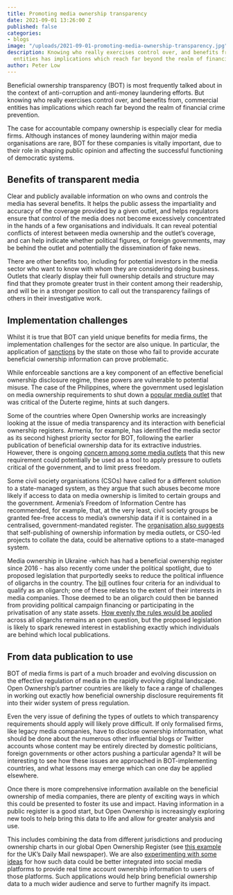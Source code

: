 ```yaml
---
title: Promoting media ownership transparency
date: 2021-09-01 13:26:00 Z
published: false
categories:
- blogs
image: "/uploads/2021-09-01-promoting-media-ownership-transparency.jpg"
description: Knowing who really exercises control over, and benefits from, commercial
  entities has implications which reach far beyond the realm of financial crime prevention.
author: Peter Low
---
```


Beneficial ownership transparency (BOT) is most frequently talked about in the context of anti-corruption and anti-money laundering efforts. But knowing who really exercises control over, and benefits from, commercial entities has implications which reach far beyond the realm of financial crime prevention.

The case for accountable company ownership is especially clear for media firms. Although instances of money laundering within major media organisations are rare, BOT for these companies is vitally important, due to their role in shaping public opinion and affecting the successful functioning of democratic systems.

## Benefits of transparent media

Clear and publicly available information on who owns and controls the media has several benefits. It helps the public assess the impartiality and accuracy of the coverage provided by a given outlet, and helps regulators ensure that control of the media does not become excessively concentrated in the hands of a few organisations and individuals. It can reveal potential conflicts of interest between media ownership and the outlet’s coverage, and can help indicate whether political figures, or foreign governments, may be behind the outlet and potentially the dissemination of fake news.

There are other benefits too, including for potential investors in the media sector who want to know with whom they are considering doing business. Outlets that clearly display their full ownership details and structure may find that they promote greater trust in their content among their readership, and will be in a stronger position to call out the transparency failings of others in their investigative work.

## Implementation challenges

Whilst it is true that BOT can yield unique benefits for media firms, the implementation challenges for the sector are also unique. In particular, the application of [sanctions](/principles/sanctions-and-enforcement/) by the state on those who fail to provide accurate beneficial ownership information can prove problematic.

While enforceable sanctions are a key component of an effective beneficial ownership disclosure regime, these powers are vulnerable to potential misuse. The case of the Philippines, where the government used legislation on media ownership requirements to shut down a [popular media outlet](https://www.bbc.co.uk/news/world-asia-42692723) that was critical of the Duterte regime, hints at such dangers.

Some of the countries where Open Ownership works are increasingly looking at the issue of media transparency and its interaction with beneficial ownership registers. Armenia, for example, has identified the media sector as its second highest priority sector for BOT, following the earlier publication of beneficial ownership data for its extractive industries. However, there is ongoing [concern among some media outlets](http://www.foi.am/en/research/item/2012/) that this new requirement could potentially be used as a tool to apply pressure to outlets critical of the government, and to limit press freedom.

Some civil society organisations (CSOs) have called for a different solution to a state-managed system, as they argue that such abuses become more likely if access to data on media ownership is limited to certain groups and the government. Armenia’s Freedom of Information Centre has recommended, for example, that, at the very least, civil society groups be granted fee-free access to media’s ownership data if it is contained in a centralised, government-mandated register. The [organisation also suggests](http://www.foi.am/en/research/item/2012/) that self-publishing of ownership information by media outlets, or CSO-led projects to collate the data, could be alternative options to a state-managed system.

Media ownership in Ukraine -which has had a beneficial ownership register since 2016 - has also recently come under the political spotlight, due to proposed legislation that purportedly seeks to reduce the political influence of oligarchs in the country. The [bill](https://www.rferl.org/a/zelenskiy-george-kent-ukraine/31375306.html) outlines four criteria for an individual to qualify as an oligarch; one of these relates to the extent of their interests in media companies. Those deemed to be an oligarch could then be banned from providing political campaign financing or participating in the privatisation of any state assets. [How evenly the rules would be applied](https://www.atlanticcouncil.org/blogs/ukrainealert/will-zelenskyy-target-all-ukrainian-oligarchs-equally/) across all oligarchs remains an open question, but the proposed legislation is likely to spark renewed interest in establishing exactly which individuals are behind which local publications.

## From data publication to use

BOT of media firms is part of a much broader and evolving discussion on the effective regulation of media in the rapidly evolving digital landscape. Open Ownership’s partner countries are likely to face a range of challenges in working out exactly how beneficial ownership disclosure requirements fit into their wider system of press regulation.

Even the very issue of defining the types of outlets to which transparency requirements should apply will likely prove difficult. If only formalised firms, like legacy media companies, have to disclose ownership information, what should be done about the numerous other influential blogs or Twitter accounts whose content may be entirely directed by domestic politicians, foreign governments or other actors pushing a particular agenda? It will be interesting to see how these issues are approached in BOT-implementing countries, and what lessons may emerge which can one day be applied elsewhere.

Once there is more comprehensive information available on the beneficial ownership of media companies, there are plenty of exciting ways in which this could be presented to foster its use and impact. Having information in a public register is a good start, but Open Ownership is increasingly exploring new tools to help bring this data to life and allow for greater analysis and use.

This includes combining the data from different jurisdictions and producing ownership charts in our global Open Ownership Register (see [this example](https://register.openownership.org/entities/59b98cf767e4ebf340dd6d95/graph) for the UK’s Daily Mail newspaper). We are also [experimenting with some ideas](https://twitter.com/OpenOwnership/status/1306609971136737286) for how such data could be better integrated into social media platforms to provide real time account ownership information to users of those platforms. Such applications would help bring beneficial ownership data to a much wider audience and serve to further magnify its impact.